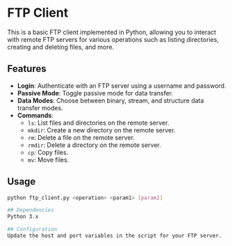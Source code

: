 # FTP Client

This is a basic FTP client implemented in Python, allowing you to interact with remote FTP servers for various operations such as listing directories, creating and deleting files, and more.

## Features

- **Login**: Authenticate with an FTP server using a username and password.
- **Passive Mode**: Toggle passive mode for data transfer.
- **Data Modes**: Choose between binary, stream, and structure data transfer modes.
- **Commands**:
  - `ls`: List files and directories on the remote server.
  - `mkdir`: Create a new directory on the remote server.
  - `rm`: Delete a file on the remote server.
  - `rmdir`: Delete a directory on the remote server.
  - `cp`: Copy files.
  - `mv`: Move files.

## Usage

```bash
python ftp_client.py <operation> <param1> [param2]

## Dependencies
Python 3.x

## Configuration
Update the host and port variables in the script for your FTP server.
